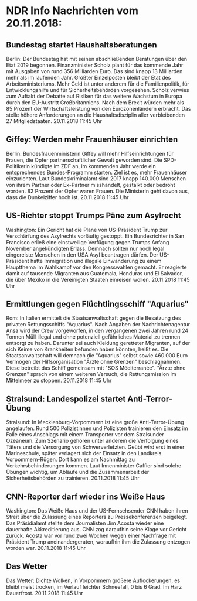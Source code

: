 # NDR Info Nachrichten vom 20.11.2018:


## Bundestag startet Haushaltsberatungen
Berlin: Der Bundestag hat mit seinen abschließenden Beratungen über den Etat 2019 begonnen. Finanzminister Scholz plant für das kommende Jahr mit Ausgaben von rund 356 Milliarden Euro. Das sind knapp 13 Milliarden mehr als im laufenden Jahr. Größter Einzelposten bleibt der Etat des Arbeitsministeriums. Mehr Geld ist unter anderem für die Familienpolitik, für Entwicklungshilfe und für Sicherheitsbehörden vorgesehen. Scholz verwies zum Auftakt der Debatte auf Risiken für das weitere Wachstum in Europa durch den EU-Austritt Großbritanniens. Nach dem Brexit würden mehr als 85 Prozent der Wirtschaftsleistung von den Eurozonenländern erbracht. Das stelle höhere Anforderungen an die Haushaltsdisziplin aller verbleibenden 27 Mitgliedstaaten. 20.11.2018 11:45 Uhr 

## Giffey: Werden mehr Frauenhäuser einrichten
Berlin:	Bundesfrauenministerin Giffey will mehr Hilfseinrichtungen für Frauen, die Opfer partnerschaftlicher Gewalt geworden sind. Die SPD-Politikerin kündigte im ZDF an, im kommenden Jahr werde ein entsprechendes Bundes-Programm starten. Ziel ist es, mehr Frauenhäuser einzurichten. Laut Bundeskriminalamt sind 2017 knapp 140.000 Menschen von ihrem Partner oder Ex-Partner misshandelt, gestalkt oder bedroht worden. 82 Prozent der Opfer waren Frauen. Die Ministerin geht davon aus, dass die Dunkelziffer hoch ist. 20.11.2018 11:45 Uhr 

## US-Richter stoppt Trumps Päne zum Asylrecht
Washington: Ein Gericht hat die Pläne von US-Präsident Trump zur Verschärfung des Asylrechts vorläufig gestoppt. Ein Bundesrichter in San Francisco erließ eine einstweilige Verfügung gegen Trumps Anfang November angekündigten Erlass. Demnach sollten nur noch legal eingereiste Menschen in den USA Asyl beantragen dürfen. Der US-Präsident hatte Immigration und illegale Einwanderung zu einem Hauptthema im Wahlkampf vor den Kongresswahlen gemacht. Er reagierte damit auf tausende Migranten aus Guatemala, Honduras und El Salvador, die über Mexiko in die Vereinigten Staaten einreisen wollen. 20.11.2018 11:45 Uhr 

## Ermittlungen gegen Flüchtlingsschiff "Aquarius"
Rom: In Italien ermittelt die Staatsanwaltschaft gegen die Besatzung des privaten Rettungsschiffs "Aquarius". Nach Angaben der Nachrichtenagentur Ansa wird der Crew vorgeworfen, in den vergangenen zwei Jahren rund 24 Tonnen Müll illegal und ohne potenziell gefährliches Material zu trennen entsorgt zu haben. Darunter sei auch Kleidung geretteter Migranten, auf der sich Keime von Krankheiten befunden haben könnten, heißt es. Die Staatsanwaltschaft will demnach die "Aquarius" selbst sowie 460.000 Euro Vermögen der Hilfsorganisation "Ärzte ohne Grenzen" beschlagnahmen. Diese betreibt das Schiff gemeinsam mit "SOS Méditerranée". "Ärzte ohne Grenzen" sprach von einem weiteren Versuch, die Rettungsmission im Mittelmeer zu stoppen. 20.11.2018 11:45 Uhr 

## Stralsund: Landespolizei startet Anti-Terror-Übung
Stralsund: In Mecklenburg-Vorpommern ist eine große Anti-Terror-Übung angelaufen. Rund 500 Polizistinnen und Polizisten trainieren den Einsatz im Falle eines Anschlags mit einem Transporter vor dem Stralsunder Ozeaneum. Zum Szenario gehören unter anderem die Verfolgung eines Täters und die Versorgung von Schwerverletzten. Geübt wird erst in einer Marineschule, später verlagert sich der Einsatz in den Landkreis Vorpommern-Rügen. Dort kann es am Nachmittag zu Verkehrsbehinderungen kommen. Laut Innenminister Caffier sind solche Übungen wichtig, um Abläufe und die Zusammenarbeit der Sicherheitsbehörden zu trainieren. 20.11.2018 11:45 Uhr 

## CNN-Reporter darf wieder ins Weiße Haus
Washington:	Das Weiße Haus und der US-Fernsehsender CNN haben ihren Streit über die Zulassung eines Reporters zu Pressekonferenzen beigelegt. Das Präsidialamt stellte dem Journalisten Jim Acosta wieder eine dauerhafte Akkreditierung aus. CNN zog daraufhin seine Klage vor Gericht zurück. Acosta war vor rund zwei Wochen wegen einer Nachfrage mit Präsident Trump aneinandergeraten, woraufhin ihm die Zulassung entzogen worden war. 20.11.2018 11:45 Uhr 

## Das Wetter
Das Wetter:
Dichte Wolken, in Vorpommern größere Auflockerungen, es bleibt meist trocken, im Verlauf leichter Schneefall, 0 bis 6 Grad. Im Harz Dauerfrost. 20.11.2018 11:45 Uhr 
